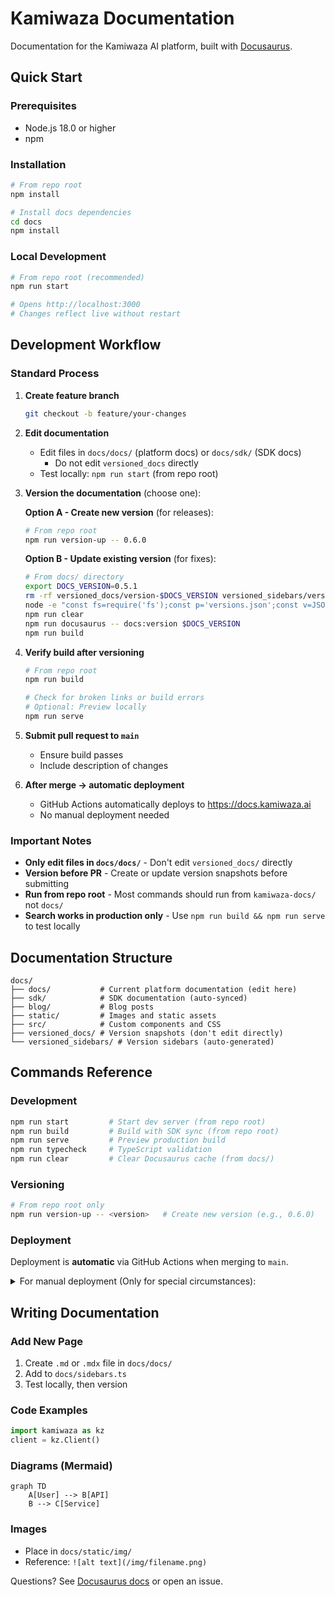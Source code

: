 # Kamiwaza Documentation

Documentation for the Kamiwaza AI platform, built with [Docusaurus](https://docusaurus.io/).

## Quick Start

### Prerequisites
- Node.js 18.0 or higher
- npm

### Installation

```bash
# From repo root
npm install

# Install docs dependencies
cd docs
npm install
```

### Local Development

```bash
# From repo root (recommended)
npm run start

# Opens http://localhost:3000
# Changes reflect live without restart
```

## Development Workflow

### Standard Process

1. **Create feature branch**
   ```bash
   git checkout -b feature/your-changes
   ```

2. **Edit documentation**
   - Edit files in `docs/docs/` (platform docs) or `docs/sdk/` (SDK docs)
     - Do not edit `versioned_docs` directly
   - Test locally: `npm run start` (from repo root)

3. **Version the documentation** (choose one):

   **Option A - Create new version** (for releases):
   ```bash
   # From repo root
   npm run version-up -- 0.6.0
   ```

   **Option B - Update existing version** (for fixes):
   ```bash
   # From docs/ directory
   export DOCS_VERSION=0.5.1
   rm -rf versioned_docs/version-$DOCS_VERSION versioned_sidebars/version-$DOCS_VERSION-sidebars.json
   node -e "const fs=require('fs');const p='versions.json';const v=JSON.parse(fs.readFileSync(p));fs.writeFileSync(p, JSON.stringify(v.filter(x=>x!=='$DOCS_VERSION'), null, 2)+'\n');"
   npm run clear
   npm run docusaurus -- docs:version $DOCS_VERSION
   npm run build
   ```

4. **Verify build after versioning**
   ```bash
   # From repo root
   npm run build

   # Check for broken links or build errors
   # Optional: Preview locally
   npm run serve
   ```

5. **Submit pull request to `main`**
   - Ensure build passes
   - Include description of changes

6. **After merge → automatic deployment**
   - GitHub Actions automatically deploys to https://docs.kamiwaza.ai
   - No manual deployment needed

### Important Notes

- **Only edit files in `docs/docs/`** - Don't edit `versioned_docs/` directly
- **Version before PR** - Create or update version snapshots before submitting
- **Run from repo root** - Most commands should run from `kamiwaza-docs/` not `docs/`
- **Search works in production only** - Use `npm run build && npm run serve` to test locally

## Documentation Structure

```
docs/
├── docs/           # Current platform documentation (edit here)
├── sdk/            # SDK documentation (auto-synced)
├── blog/           # Blog posts
├── static/         # Images and static assets
├── src/            # Custom components and CSS
├── versioned_docs/ # Version snapshots (don't edit directly)
└── versioned_sidebars/ # Version sidebars (auto-generated)
```

## Commands Reference

### Development
```bash
npm run start         # Start dev server (from repo root)
npm run build         # Build with SDK sync (from repo root)
npm run serve         # Preview production build
npm run typecheck     # TypeScript validation
npm run clear         # Clear Docusaurus cache (from docs/)
```

### Versioning
```bash
# From repo root only
npm run version-up -- <version>   # Create new version (e.g., 0.6.0)
```

### Deployment
Deployment is **automatic** via GitHub Actions when merging to `main`.

<details>
<summary>For manual deployment (Only for special circumstances):</summary>

```bash
# Linux/macOS
GIT_USER=<username> npm run deploy

# Windows
set GIT_USER=<username> && npm run deploy
```
</details>

## Writing Documentation

### Add New Page
1. Create `.md` or `.mdx` file in `docs/docs/`
2. Add to `docs/sidebars.ts`
3. Test locally, then version

### Code Examples
```python
import kamiwaza as kz
client = kz.Client()
```

### Diagrams (Mermaid)
```mermaid
graph TD
    A[User] --> B[API]
    B --> C[Service]
```

### Images
- Place in `docs/static/img/`
- Reference: `![alt text](/img/filename.png)`


Questions? See [Docusaurus docs](https://docusaurus.io/docs) or open an issue.
